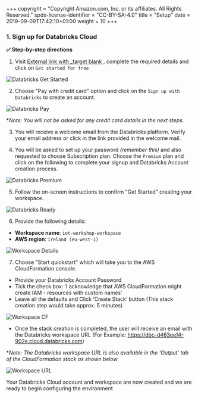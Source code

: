 +++
copyright = "Copyright Amazon.com, Inc. or its affiliates. All Rights Reserved."
spdx-license-identifier = "CC-BY-SA-4.0"
title = "Setup"
date = 2019-09-09T17:42:10+01:00
weight = 10
+++

### 1. Sign up for Databricks Cloud

**:white_check_mark: Step-by-step directions**


1. Visit [External link with _target blank](https://databricks.com/try-databricks-aws/) , complete the required details and click on ```Get started for free```

![Databricks Get Started](/images/databricks/get-started.png)

2. Choose "Pay with credit card" option and click on the ```Sign up with Databricks``` to create an account.

![Databricks Pay](/images/databricks/pay-with-card.png)


**Note: You will not be asked for any credit card details in the next steps.*

3. You will receive a welcome email from the Databricks platform. Verify your email address or click in the link provided in the welcome mail.

4. You will be asked to set up  your password *(remember this)* and also requested to choose Subscription plan. Choose the ```Premium``` plan and click on the following to complete your signup and Databricks Account creation process.

![Databricks Premium](/images/databricks/premium-plan.png)

5. Follow the on-screen instructions to confirm "Get Started" creating your workspace.

![Databricks Ready](/images/databricks/confirm-ready.png)

6. Provide the following details:

- **Workspace name**: ```iot-workshop-workspace```
- **AWS region**: ```Ireland (eu-west-1)```

![Workspace Details](/images/databricks/workspace-details.png)

7. Choose "Start quickstart" which will take you to the AWS CloudFormation console.

- Provide your Databricks Account Password
- Tick the check box: ‘I acknowledge that AWS CloudFormation might create IAM - resources with custom names’
- Leave all the defaults and Click ‘Create Stack’ button (This stack creation step would take approx. 5 minutes)

![Workspace CF](/images/databricks/workspace-cloudformation.png)

- Once the stack creation is completed, the user will receive an email with the Databricks workspace URL (For Example: https://dbc-d463ee14-902e.cloud.databricks.com)

**Note: The Databricks workspace URL is also available in the ‘Output’ tab of the CloudFormation stack as shown below*

![Workspace URL](/images/databricks/workspace-url.png)

Your Databricks Cloud account and workspace are now created and we are ready to begin configuring the environment 
